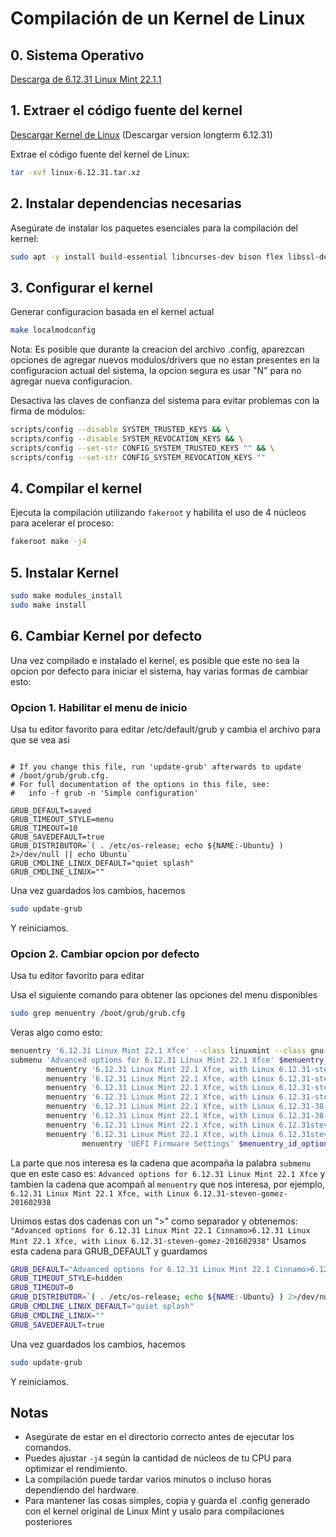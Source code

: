 # Compilación de un Kernel de Linux
## 0. Sistema Operativo
[Descarga de 6.12.31 Linux Mint 22.1.1](https://linuxmint.com/edition.php?id=320)

## 1. Extraer el código fuente del kernel  
[Descargar Kernel de Linux](https://www.kernel.org) (Descargar version longterm 6.12.31)

Extrae el código fuente del kernel de Linux:
```sh
tar -xvf linux-6.12.31.tar.xz
```

## 2. Instalar dependencias necesarias  
Asegúrate de instalar los paquetes esenciales para la compilación del kernel:  

```sh
sudo apt -y install build-essential libncurses-dev bison flex libssl-dev libelf-dev fakeroot
```

## 3. Configurar el kernel 

Generar configuracion basada en el kernel actual
```sh
make localmodconfig
```
Nota: Es posible que durante la creacion del archivo .config, aparezcan opciones de agregar nuevos modulos/drivers que no estan presentes en la configuracion actual del sistema, la opcion segura es usar "N" para no agregar nueva configuracion.


Desactiva las claves de confianza del sistema para evitar problemas con la firma de módulos:  

```sh
scripts/config --disable SYSTEM_TRUSTED_KEYS && \
scripts/config --disable SYSTEM_REVOCATION_KEYS && \
scripts/config --set-str CONFIG_SYSTEM_TRUSTED_KEYS "" && \
scripts/config --set-str CONFIG_SYSTEM_REVOCATION_KEYS ""
```

## 4. Compilar el kernel  
Ejecuta la compilación utilizando `fakeroot` y habilita el uso de 4 núcleos para acelerar el proceso:  

```sh
fakeroot make -j4
```

## 5. Instalar Kernel
```sh
sudo make modules_install
sudo make install
```

## 6. Cambiar Kernel por defecto
Una vez compilado e instalado el kernel, es posible que este no sea la opcion por defecto para iniciar el sistema, hay varias formas de cambiar esto:

### Opcion 1. Habilitar el menu de inicio
Usa tu editor favorito para editar /etc/default/grub y cambia el archivo para que se vea asi
```shell

# If you change this file, run 'update-grub' afterwards to update
# /boot/grub/grub.cfg.
# For full documentation of the options in this file, see:
#   info -f grub -n 'Simple configuration'

GRUB_DEFAULT=saved
GRUB_TIMEOUT_STYLE=menu
GRUB_TIMEOUT=10
GRUB_SAVEDEFAULT=true
GRUB_DISTRIBUTOR=`( . /etc/os-release; echo ${NAME:-Ubuntu} ) 2>/dev/null || echo Ubuntu`
GRUB_CMDLINE_LINUX_DEFAULT="quiet splash"
GRUB_CMDLINE_LINUX=""
```

Una vez guardados los cambios, hacemos
```sh
sudo update-grub
```
Y reiniciamos.

### Opcion 2. Cambiar opcion por defecto
Usa tu editor favorito para editar 

Usa el siguiente comando para obtener las opciones del menu disponibles
```sh
sudo grep menuentry /boot/grub/grub.cfg
```

Veras algo como esto:
```sh
menuentry '6.12.31 Linux Mint 22.1 Xfce' --class linuxmint --class gnu-linux --class gnu --class os $menuentry_id_option 'gnulinux-simple-00f49a3a-c03b-4fe6-94a9-11d1df4dd3db' {
submenu 'Advanced options for 6.12.31 Linux Mint 22.1 Xfce' $menuentry_id_option 'gnulinux-advanced-00f49a3a-c03b-4fe6-94a9-11d1df4dd3db' {
        menuentry '6.12.31 Linux Mint 22.1 Xfce, with Linux 6.12.31-steven-jocol-201602938' --class linuxmint --class gnu-linux --class gnu --class os $menuentry_id_option 'gnulinux-6.12.31-steven-jocol-201602938-advanced-00f49a3a-c03b-4fe6-94a9-11d1df4dd3db' {
        menuentry '6.12.31 Linux Mint 22.1 Xfce, with Linux 6.12.31-steven-jocol-201602938 (recovery mode)' --class linuxmint --class gnu-linux --class gnu --class os $menuentry_id_option 'gnulinux-6.12.31-steven-jocol-201602938-recovery-00f49a3a-c03b-4fe6-94a9-11d1df4dd3db' {
        menuentry '6.12.31 Linux Mint 22.1 Xfce, with Linux 6.12.31-steven-gomez-201602938' --class linuxmint --class gnu-linux --class gnu --class os $menuentry_id_option 'gnulinux-6.12.31-steven-gomez-201602938-advanced-00f49a3a-c03b-4fe6-94a9-11d1df4dd3db' {
        menuentry '6.12.31 Linux Mint 22.1 Xfce, with Linux 6.12.31-steven-gomez-201602938 (recovery mode)' --class linuxmint --class gnu-linux --class gnu --class os $menuentry_id_option 'gnulinux-6.12.31-steven-gomez-201602938-recovery-00f49a3a-c03b-4fe6-94a9-11d1df4dd3db' {
        menuentry '6.12.31 Linux Mint 22.1 Xfce, with Linux 6.12.31-38-generic' --class linuxmint --class gnu-linux --class gnu --class os $menuentry_id_option 'gnulinux-6.12.31-38-generic-advanced-00f49a3a-c03b-4fe6-94a9-11d1df4dd3db' {
        menuentry '6.12.31 Linux Mint 22.1 Xfce, with Linux 6.12.31-38-generic (recovery mode)' --class linuxmint --class gnu-linux --class gnu --class os $menuentry_id_option 'gnulinux-6.12.31-38-generic-recovery-00f49a3a-c03b-4fe6-94a9-11d1df4dd3db' {
        menuentry '6.12.31 Linux Mint 22.1 Xfce, with Linux 6.12.31steven-jocol-201602938' --class linuxmint --class gnu-linux --class gnu --class os $menuentry_id_option 'gnulinux-6.12.31steven-jocol-201602938-advanced-00f49a3a-c03b-4fe6-94a9-11d1df4dd3db' {
        menuentry '6.12.31 Linux Mint 22.1 Xfce, with Linux 6.12.31steven-jocol-201602938 (recovery mode)' --class linuxmint --class gnu-linux --class gnu --class os $menuentry_id_option 'gnulinux-6.12.31steven-jocol-201602938-recovery-00f49a3a-c03b-4fe6-94a9-11d1df4dd3db' {
                menuentry 'UEFI Firmware Settings' $menuentry_id_option 'uefi-firmware' {
```

La parte que nos interesa es la cadena que acompaña la palabra ```submenu``` que en este caso es: ```Advanced options for 6.12.31 Linux Mint 22.1 Xfce``` y tambien la cadena que acompañ al ```menuentry``` que nos interesa, por ejemplo, ```6.12.31 Linux Mint 22.1 Xfce, with Linux 6.12.31-steven-gomez-201602938```

Unimos estas dos cadenas con un ">" como separador y obtenemos: ```"Advanced options for 6.12.31 Linux Mint 22.1 Cinnamo>6.12.31 Linux Mint 22.1 Xfce, with Linux 6.12.31-steven-gomez-201602938"```
Usamos esta cadena para GRUB_DEFAULT y guardamos

```sh
GRUB_DEFAULT="Advanced options for 6.12.31 Linux Mint 22.1 Cinnamo>6.12.31 Linux Mint 22.1 Xfce, with Linux 6.12.31-steven-gomez-201602938"
GRUB_TIMEOUT_STYLE=hidden
GRUB_TIMEOUT=0
GRUB_DISTRIBUTOR=`( . /etc/os-release; echo ${NAME:-Ubuntu} ) 2>/dev/null || echo Ubuntu`
GRUB_CMDLINE_LINUX_DEFAULT="quiet splash"
GRUB_CMDLINE_LINUX=""
GRUB_SAVEDEFAULT=true
```

Una vez guardados los cambios, hacemos
```sh
sudo update-grub
```
Y reiniciamos.

## Notas  
- Asegúrate de estar en el directorio correcto antes de ejecutar los comandos.  
- Puedes ajustar `-j4` según la cantidad de núcleos de tu CPU para optimizar el rendimiento.  
- La compilación puede tardar varios minutos o incluso horas dependiendo del hardware.
- Para mantener las cosas simples, copia y guarda el .config generado con el kernel original de Linux Mint y usalo para compilaciones posteriores


